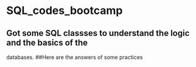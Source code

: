 # SQL_codes_bootcamp
## Got some SQL classses to understand the logic and the basics of the 
databases. 
##Here are the answers of some practices
